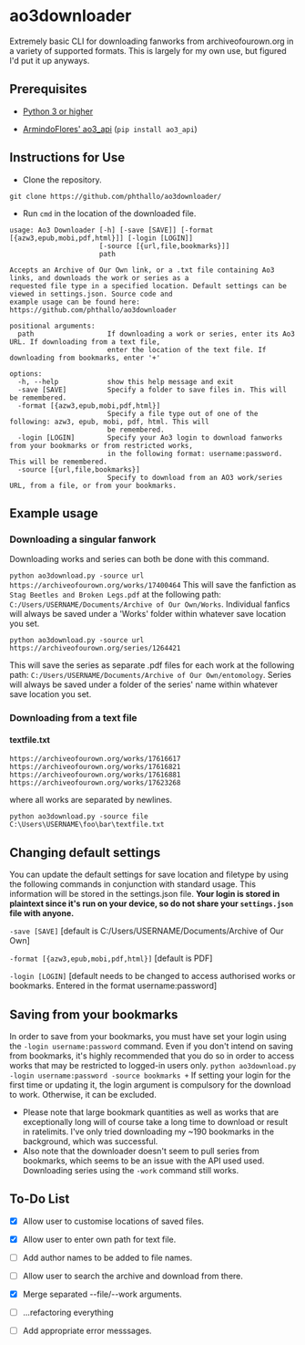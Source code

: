# ao3downloader
Extremely basic CLI for downloading fanworks from archiveofourown.org in a variety of supported formats. This is largely for my own use, but figured I'd put it up anyways.

## Prerequisites
- [Python 3 or higher](https://www.python.org/downloads/)


- [ArmindoFlores' ao3_api](https://github.com/ArmindoFlores/ao3_api) (`pip install ao3_api`)


## Instructions for Use
- Clone the repository. 

`git clone https://github.com/phthallo/ao3downloader/`

- Run `cmd` in the location of the downloaded file.

```
usage: Ao3 Downloader [-h] [-save [SAVE]] [-format [{azw3,epub,mobi,pdf,html}]] [-login [LOGIN]]
                      [-source [{url,file,bookmarks}]]
                      path

Accepts an Archive of Our Own link, or a .txt file containing Ao3 links, and downloads the work or series as a     
requested file type in a specified location. Default settings can be viewed in settings.json. Source code and      
example usage can be found here: https://github.com/phthallo/ao3downloader

positional arguments:
  path                  If downloading a work or series, enter its Ao3 URL. If downloading from a text file,       
                        enter the location of the text file. If downloading from bookmarks, enter '+'

options:
  -h, --help            show this help message and exit
  -save [SAVE]          Specify a folder to save files in. This will be remembered.
  -format [{azw3,epub,mobi,pdf,html}]
                        Specify a file type out of one of the following: azw3, epub, mobi, pdf, html. This will    
                        be remembered.
  -login [LOGIN]        Specify your Ao3 login to download fanworks from your bookmarks or from restricted works,  
                        in the following format: username:password. This will be remembered.
  -source [{url,file,bookmarks}]
                        Specify to download from an AO3 work/series URL, from a file, or from your bookmarks. 
 ```
  
## Example usage
### Downloading a singular fanwork
Downloading works and series can both be done with this command. 

`python ao3download.py -source url https://archiveofourown.org/works/17400464`
This will save the fanfiction as `Stag Beetles and Broken Legs.pdf` at the following path: `C:/Users/USERNAME/Documents/Archive of Our Own/Works`. Individual fanfics will always be saved under a 'Works' folder within whatever save location you set.

`python ao3download.py -source url https://archiveofourown.org/series/1264421`

This will save the series as separate .pdf files for each work at the following path: `C:/Users/USERNAME/Documents/Archive of Our Own/entomology`. Series will always be saved under a folder of the series' name within whatever save location you set.  

### Downloading from a text file
#### textfile.txt
```
https://archiveofourown.org/works/17616617
https://archiveofourown.org/works/17616821
https://archiveofourown.org/works/17616881
https://archiveofourown.org/works/17623268
```
where all works are separated by newlines.

`python ao3download.py -source file C:\Users\USERNAME\foo\bar\textfile.txt`


## Changing default settings
You can update the default settings for save location and filetype by using the following commands in conjunction with standard usage. This information will be stored in the settings.json file. **Your login is stored in plaintext since it's run on your device, so do not share your `settings.json` file with anyone.**

`-save [SAVE]` [default is C:/Users/USERNAME/Documents/Archive of Our Own]

`-format [{azw3,epub,mobi,pdf,html}]` [default is PDF]

`-login [LOGIN]` [default needs to be changed to access authorised works or bookmarks. Entered in the format username:password]

## Saving from your bookmarks
In order to save from your bookmarks, you must have set your login using the `-login username:password` command. Even if you don't intend on saving from bookmarks, it's highly recommended that you do so in order to access works that may be restricted to logged-in users only. 
`python ao3download.py -login username:password -source bookmarks +` 
If setting your login for the first time or updating it, the login argument is compulsory for the download to work. Otherwise, it can be excluded.
- Please note that large bookmark quantities as well as works that are exceptionally long will of course take a long time to download or result in ratelimits. I've only tried downloading my ~190 bookmarks in the background, which was successful.
- Also note that the downloader doesn't seem to pull series from bookmarks, which seems to be an issue with the API used used. Downloading series using the `-work` command still works.  

## To-Do List
- [x] Allow user to customise locations of saved files.

- [x] Allow user to enter own path for text file. 

- [ ] Add author names to be added to file names.

- [ ] Allow user to search the archive and download from there. 

- [x] Merge separated --file/--work arguments.

- [ ] ...refactoring everything 

- [ ] Add appropriate error messsages.

